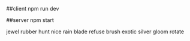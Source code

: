 ##client
npm run dev

##server
npm start


jewel rubber hunt nice rain blade refuse brush exotic silver gloom rotate
  